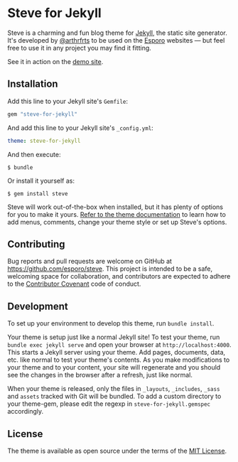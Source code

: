 # Steve for Jekyll

Steve is a charming and fun blog theme for [Jekyll](https://jekyllrb.com/), the static site generator. It's developed by [@arthrfrts](https://github.com/arthrfrts) to be used on the [Esporo](https://esporo.net/) websites &mdash; but feel free to use it in any project you may find it fitting.

See it in action on the [demo site](https://esporo.github.io/steve).

## Installation

Add this line to your Jekyll site's `Gemfile`:

```ruby
gem "steve-for-jekyll"
```

And add this line to your Jekyll site's `_config.yml`:

```yaml
theme: steve-for-jekyll
```

And then execute:

    $ bundle

Or install it yourself as:

    $ gem install steve

Steve will work out-of-the-box when installed, but it has plenty of options for you to make it yours. [Refer to the theme documentation](https://github.com/esporo/steve/wiki) to learn how to add menus, comments, change your theme style or set up Steve's options.

## Contributing

Bug reports and pull requests are welcome on GitHub at <https://github.com/esporo/steve>. This project is intended to be a safe, welcoming space for collaboration, and contributors are expected to adhere to the [Contributor Covenant](http://contributor-covenant.org) code of conduct.

## Development

To set up your environment to develop this theme, run `bundle install`.

Your theme is setup just like a normal Jekyll site! To test your theme, run `bundle exec jekyll serve` and open your browser at `http://localhost:4000`. This starts a Jekyll server using your theme. Add pages, documents, data, etc. like normal to test your theme's contents. As you make modifications to your theme and to your content, your site will regenerate and you should see the changes in the browser after a refresh, just like normal.

When your theme is released, only the files in `_layouts`, `_includes`, `_sass` and `assets` tracked with Git will be bundled.
To add a custom directory to your theme-gem, please edit the regexp in `steve-for-jekyll.gemspec` accordingly.

## License

The theme is available as open source under the terms of the [MIT License](https://opensource.org/licenses/MIT).
